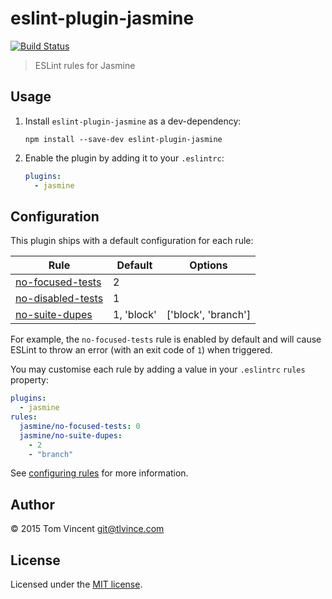 # eslint-plugin-jasmine

[![Build Status][travis-image]][travis-url]

[travis-url]: https://travis-ci.org/tlvince/eslint-plugin-jasmine
[travis-image]: https://img.shields.io/travis/tlvince/eslint-plugin-jasmine.svg

> ESLint rules for Jasmine

## Usage

1. Install `eslint-plugin-jasmine` as a dev-dependency:

    ```shell
    npm install --save-dev eslint-plugin-jasmine
    ```

2. Enable the plugin by adding it to your `.eslintrc`:

    ```yaml
    plugins:
      - jasmine
    ```

## Configuration

This plugin ships with a default configuration for each rule:

Rule                    | Default    | Options
----                    | -------    | -------
[no-focused-tests][]    | 2          |
[no-disabled-tests][]   | 1          |
[no-suite-dupes][]      | 1, 'block' | ['block', 'branch']

For example, the `no-focused-tests` rule is enabled by default and will cause
ESLint to throw an error (with an exit code of `1`) when triggered.

You may customise each rule by adding a value in your `.eslintrc` `rules`
property:

```yaml
plugins:
  - jasmine
rules:
  jasmine/no-focused-tests: 0
  jasmine/no-suite-dupes:
    - 2
    - "branch"
```

See [configuring rules][] for more information.

[no-focused-tests]: docs/rules/no-focused-tests.md
[no-disabled-tests]: docs/rules/no-disabled-tests.md
[no-suite-dupes]: docs/rules/no-suite-dupes.md
[configuring rules]: http://eslint.org/docs/user-guide/configuring#configuring-rules

## Author

© 2015 Tom Vincent <git@tlvince.com>

## License

Licensed under the [MIT license](http://tlvince.mit-license.org).
